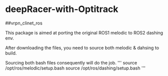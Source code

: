 # deepRacer-with-Optitrack

##vrpn_clinet_ros

This package is aimed at porting the original ROS1 melodic to ROS2 dashing env.

After downloading the files, you need to source both melodic & dahsing to build.

Sourcing both bash files consequently will do the job.
'''
source /opt/ros/melodic/setup.bash
source /opt/ros/dashing/setup.bash
'''
